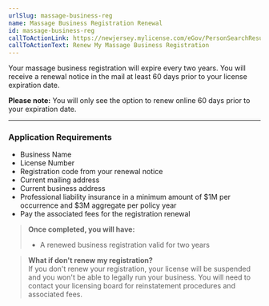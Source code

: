 ```yaml
---
urlSlug: massage-business-reg
name: Massage Business Registration Renewal
id: massage-business-reg
callToActionLink: https://newjersey.mylicense.com/eGov/PersonSearchResults.aspx?Facility=Y
callToActionText: Renew My Massage Business Registration
---
```

Your massage business registration will expire every two years. You will receive a renewal notice in the mail at least 60 days prior to your license expiration date.

**Please note:** You will only see the option to renew online 60 days prior to your expiration date. 

- - -
### Application Requirements
- Business Name
- License Number
- Registration code from your renewal notice
- Current mailing address
- Current business address
- Professional liability insurance in a minimum amount of $1M per occurrence and $3M aggregate per policy year
- Pay the associated fees for the registration renewal

> **Once completed, you will have:**  
>- A renewed business registration valid for two years

>**What if don't renew my registration?**  
>If you don't renew your registration, your license will be suspended and you won't be able to legally run your business. You will need to contact your licensing board for reinstatement procedures and associated fees.